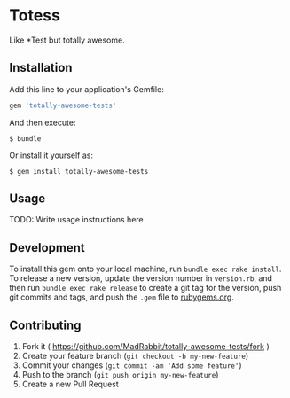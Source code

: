 # Totess

Like \*Test but totally awesome.

## Installation

Add this line to your application's Gemfile:

```ruby
gem 'totally-awesome-tests'
```

And then execute:

    $ bundle

Or install it yourself as:

    $ gem install totally-awesome-tests

## Usage

TODO: Write usage instructions here

## Development

To install this gem onto your local machine, run `bundle exec rake install`. To release a new version, update the version number in `version.rb`, and then run `bundle exec rake release` to create a git tag for the version, push git commits and tags, and push the `.gem` file to [rubygems.org](https://rubygems.org).

## Contributing

1. Fork it ( https://github.com/MadRabbit/totally-awesome-tests/fork )
2. Create your feature branch (`git checkout -b my-new-feature`)
3. Commit your changes (`git commit -am 'Add some feature'`)
4. Push to the branch (`git push origin my-new-feature`)
5. Create a new Pull Request

